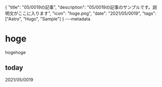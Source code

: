 {
  "title": "05/0019の記事",
  "description": "05/0019の記事のサンプルです。説明文がここに入ります",
  "icon": "hoge.png",
  "date": "2021/05/0019",
  "tags": ["Astro", "Hugo", "Sample"]
}
---metadata

# hoge
hogehoge

## today
2021/05/0019